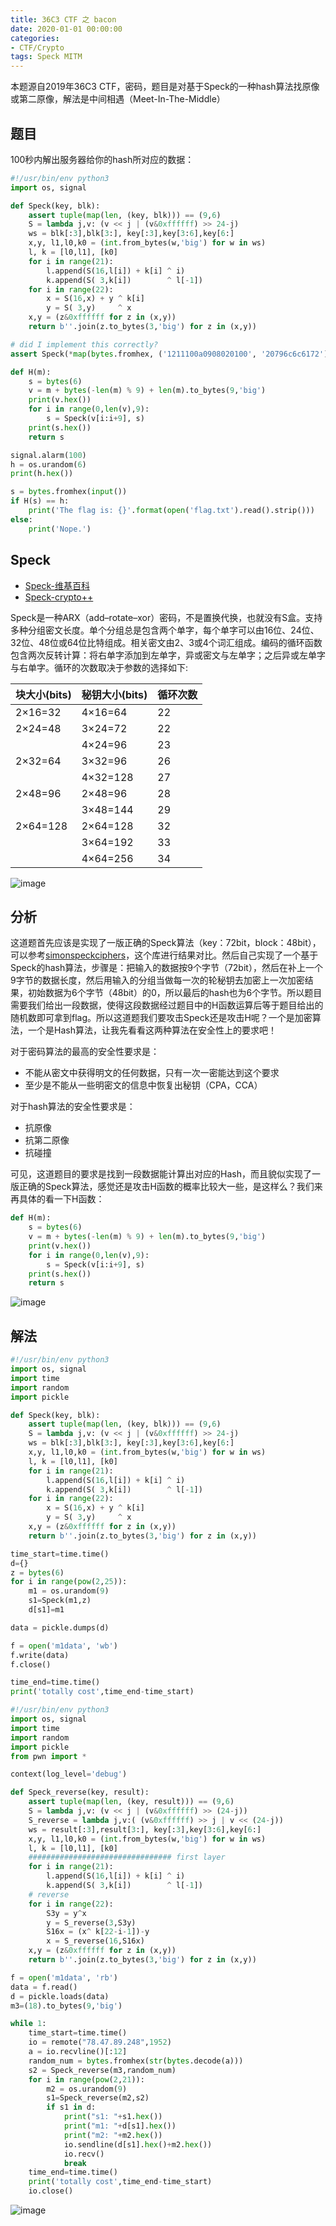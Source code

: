 ```yaml
---
title: 36C3 CTF 之 bacon
date: 2020-01-01 00:00:00
categories:
- CTF/Crypto
tags: Speck MITM
---
```


本题源自2019年36C3 CTF，密码，题目是对基于Speck的一种hash算法找原像或第二原像，解法是中间相遇（Meet-In-The-Middle）

## 题目

100秒内解出服务器给你的hash所对应的数据：

```python
#!/usr/bin/env python3
import os, signal

def Speck(key, blk):
    assert tuple(map(len, (key, blk))) == (9,6)
    S = lambda j,v: (v << j | (v&0xffffff) >> 24-j)
    ws = blk[:3],blk[3:], key[:3],key[3:6],key[6:]
    x,y, l1,l0,k0 = (int.from_bytes(w,'big') for w in ws)
    l, k = [l0,l1], [k0]
    for i in range(21):
        l.append(S(16,l[i]) + k[i] ^ i)
        k.append(S( 3,k[i])        ^ l[-1])
    for i in range(22):
        x = S(16,x) + y ^ k[i]
        y = S( 3,y)     ^ x
    x,y = (z&0xffffff for z in (x,y))
    return b''.join(z.to_bytes(3,'big') for z in (x,y))

# did I implement this correctly?
assert Speck(*map(bytes.fromhex, ('1211100a0908020100', '20796c6c6172'))) == b'\xc0\x49\xa5\x38\x5a\xdc'

def H(m):
    s = bytes(6)
    v = m + bytes(-len(m) % 9) + len(m).to_bytes(9,'big')
    print(v.hex())
    for i in range(0,len(v),9):
        s = Speck(v[i:i+9], s)
    print(s.hex())
    return s

signal.alarm(100)
h = os.urandom(6)
print(h.hex())

s = bytes.fromhex(input())
if H(s) == h:
    print('The flag is: {}'.format(open('flag.txt').read().strip()))
else:
    print('Nope.')
```

## Speck

- [Speck-维基百科](https://zh.wikipedia.org/wiki/Speck)
- [Speck-crypto++](https://www.cryptopp.com/wiki/SPECK)

Speck是一种ARX（add–rotate–xor）密码，不是置换代换，也就没有S盒。支持多种分组密文长度。单个分组总是包含两个单字，每个单字可以由16位、24位、32位、48位或64位比特组成。相关密文由2、3或4个词汇组成。编码的循环函数包含两次反转计算：将右单字添加到左单字，异或密文与左单字；之后异或左单字与右单字。循环的次数取决于参数的选择如下:

| 块大小(bits) | 秘钥大小(bits) | 循环次数 |
| ------------ | -------------- | -------- |
| 2×16=32      | 4×16=64        | 22       |
| 2×24=48      | 3×24=72        | 22       |
|              | 4×24=96        | 23       |
| 2×32=64      | 3×32=96        | 26       |
|              | 4×32=128       | 27       |
| 2×48=96      | 2×48=96        | 28       |
|              | 3×48=144       | 29       |
| 2×64=128     | 2×64=128       | 32       |
|              | 3×64=192       | 33       |
|              | 4×64=256       | 34       |


![image](https://xuanxuanblingbling.github.io/assets/pic/bacon/speck.png)


## 分析

这道题首先应该是实现了一版正确的Speck算法（key：72bit，block：48bit），可以参考[simonspeckciphers](https://github.com/inmcm/Simon_Speck_Ciphers/tree/master/Python/simonspeckciphers)，这个库进行结果对比。然后自己实现了一个基于Speck的hash算法，步骤是：把输入的数据按9个字节（72bit），然后在补上一个9字节的数据长度，然后用输入的分组当做每一次的轮秘钥去加密上一次加密结果，初始数据为6个字节（48bit）的0，所以最后的hash也为6个字节。所以题目需要我们给出一段数据，使得这段数据经过题目中的H函数运算后等于题目给出的随机数即可拿到flag。所以这道题我们要攻击Speck还是攻击H呢？一个是加密算法，一个是Hash算法，让我先看看这两种算法在安全性上的要求吧！

对于密码算法的最高的安全性要求是：

- 不能从密文中获得明文的任何数据，只有一次一密能达到这个要求
- 至少是不能从一些明密文的信息中恢复出秘钥（CPA，CCA）

对于hash算法的安全性要求是：

- 抗原像
- 抗第二原像
- 抗碰撞

可见，这道题目的要求是找到一段数据能计算出对应的Hash，而且貌似实现了一版正确的Speck算法，感觉还是攻击H函数的概率比较大一些，是这样么？我们来再具体的看一下H函数：

```python
def H(m):
    s = bytes(6)
    v = m + bytes(-len(m) % 9) + len(m).to_bytes(9,'big')
    print(v.hex())
    for i in range(0,len(v),9):
        s = Speck(v[i:i+9], s)
    print(s.hex())
    return s
```

![image](https://xuanxuanblingbling.github.io/assets/pic/bacon/MITM.png)

## 解法

```python
#!/usr/bin/env python3
import os, signal
import time
import random
import pickle

def Speck(key, blk):
    assert tuple(map(len, (key, blk))) == (9,6)
    S = lambda j,v: (v << j | (v&0xffffff) >> 24-j)
    ws = blk[:3],blk[3:], key[:3],key[3:6],key[6:]
    x,y, l1,l0,k0 = (int.from_bytes(w,'big') for w in ws)
    l, k = [l0,l1], [k0]
    for i in range(21):
        l.append(S(16,l[i]) + k[i] ^ i)
        k.append(S( 3,k[i])        ^ l[-1])
    for i in range(22):
        x = S(16,x) + y ^ k[i]
        y = S( 3,y)     ^ x
    x,y = (z&0xffffff for z in (x,y))
    return b''.join(z.to_bytes(3,'big') for z in (x,y))

time_start=time.time()
d={}
z = bytes(6)
for i in range(pow(2,25)):
    m1 = os.urandom(9)
    s1=Speck(m1,z)
    d[s1]=m1

data = pickle.dumps(d)

f = open('m1data', 'wb')
f.write(data)
f.close()

time_end=time.time()
print('totally cost',time_end-time_start)
```


```python
#!/usr/bin/env python3
import os, signal
import time
import random
import pickle
from pwn import *

context(log_level='debug')

def Speck_reverse(key, result):
    assert tuple(map(len, (key, result))) == (9,6)
    S = lambda j,v: (v << j | (v&0xffffff) >> (24-j)) 
    S_reverse = lambda j,v:( (v&0xffffff) >> j | v << (24-j)) 
    ws = result[:3],result[3:], key[:3],key[3:6],key[6:]
    x,y, l1,l0,k0 = (int.from_bytes(w,'big') for w in ws)
    l, k = [l0,l1], [k0]
    ################################ first layer
    for i in range(21):
        l.append(S(16,l[i]) + k[i] ^ i)
        k.append(S( 3,k[i])        ^ l[-1])
    # reverse
    for i in range(22):
        S3y = y^x
        y = S_reverse(3,S3y)
        S16x = (x^ k[22-i-1])-y
        x = S_reverse(16,S16x)
    x,y = (z&0xffffff for z in (x,y))
    return b''.join(z.to_bytes(3,'big') for z in (x,y))

f = open('m1data', 'rb')
data = f.read()
d = pickle.loads(data)
m3=(18).to_bytes(9,'big')

while 1:
    time_start=time.time()
    io = remote("78.47.89.248",1952)
    a = io.recvline()[:12]
    random_num = bytes.fromhex(str(bytes.decode(a)))
    s2 = Speck_reverse(m3,random_num)
    for i in range(pow(2,21)):
        m2 = os.urandom(9)
        s1=Speck_reverse(m2,s2)
        if s1 in d:
            print("s1: "+s1.hex())
            print("m1: "+d[s1].hex())
            print("m2: "+m2.hex())
            io.sendline(d[s1].hex()+m2.hex())
            io.recv()
            break
    time_end=time.time()
    print('totally cost',time_end-time_start)
    io.close()
```

![image](https://xuanxuanblingbling.github.io/assets/pic/bacon/exp.png)
